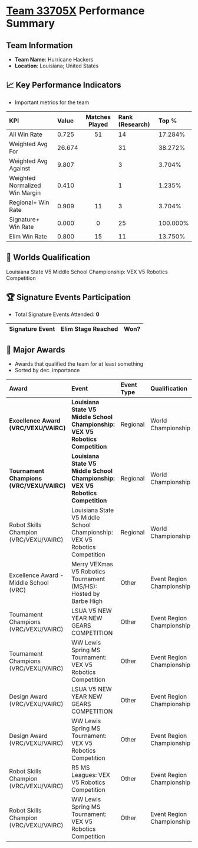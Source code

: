 # [Team 33705X](https://https://www.robotevents.com/teams/V5RC/33705X) Performance Summary

##  Team Information
- **Team Name**: Hurricane Hackers
- **Location**: Louisiana; United States

## 📈 Key Performance Indicators
- Important metrics for the team

| KPI | Value | Matches Played | Rank (Research) | Top % |
|:---|:-----|:--------------:|:----|:-----|
| All Win Rate | 0.725 | 51 | 14 | 17.284% |
| Weighted Avg For | 26.674 |  | 31 | 38.272% |
| Weighted Avg Against | 9.807 |  | 3 | 3.704% |
| Weighted Normalized Win Margin | 0.410 |  | 1 | 1.235% |
| Regional+ Win Rate | 0.909 | 11 | 3 | 3.704% |
| Signature+ Win Rate | 0.000 | 0 | 25 | 100.000% |
| Elim Win Rate | 0.800 | 15 | 11 | 13.750% |


## 🎯 Worlds Qualification
Louisiana State V5 Middle School Championship: VEX V5 Robotics Competition

## 🏆 Signature Events Participation
- Total Signature Events Attended: **0**

| Signature Event | Elim Stage Reached | Won? |
|:----------------|:-------------------|:----|


## 🥇 Major Awards
- Awards that qualified the team for at least something
- Sorted by dec. importance

| Award | Event | Event Type | Qualification |
|:------|:------|:-----------|:--------------|
| **Excellence Award (VRC/VEXU/VAIRC)** | **Louisiana State V5 Middle School Championship: VEX V5 Robotics Competition** | Regional | World Championship |
| **Tournament Champions (VRC/VEXU/VAIRC)** | **Louisiana State V5 Middle School Championship: VEX V5 Robotics Competition** | Regional | World Championship |
| Robot Skills Champion (VRC/VEXU/VAIRC) | Louisiana State V5 Middle School Championship: VEX V5 Robotics Competition | Regional | World Championship |
| Excellence Award - Middle School (VRC) | Merry VEXmas V5 Robotics Tournament (MS/HS): Hosted by Barbe High | Other | Event Region Championship |
| Tournament Champions (VRC/VEXU/VAIRC) | LSUA V5 NEW YEAR NEW GEARS COMPETITION | Other | Event Region Championship |
| Tournament Champions (VRC/VEXU/VAIRC) | WW Lewis Spring MS Tournament: VEX V5 Robotics Competition | Other | Event Region Championship |
| Design Award (VRC/VEXU/VAIRC) | LSUA V5 NEW YEAR NEW GEARS COMPETITION | Other | Event Region Championship |
| Design Award (VRC/VEXU/VAIRC) | WW Lewis Spring MS Tournament: VEX V5 Robotics Competition | Other | Event Region Championship |
| Robot Skills Champion (VRC/VEXU/VAIRC) | R5 MS Leagues: VEX V5 Robotics Competition | Other | Event Region Championship |
| Robot Skills Champion (VRC/VEXU/VAIRC) | WW Lewis Spring MS Tournament: VEX V5 Robotics Competition | Other | Event Region Championship |

